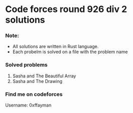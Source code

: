 # Code forces round 926 div 2 solutions

### Note:

- All solutions are written in Rust language.
- Each probelm is solved on a file with the problem name

### Solved problems

1. Sasha and The Beautiful Array
2. Sasha and The Drawing

### Find me on codeforces

Username: 0xffayman
